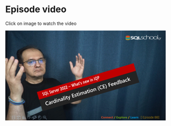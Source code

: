 # Episode video

Click on image to watch the video

[![Watch the video](./ytimage.png)](https://youtu.be/tWZ_RvSeUIM)
